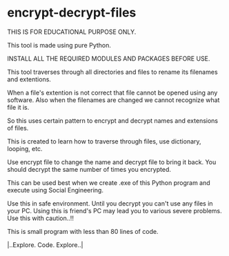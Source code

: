 # encrypt-decrypt-files
THIS IS FOR EDUCATIONAL PURPOSE ONLY.

This tool is made using pure Python.

INSTALL ALL THE REQUIRED MODULES AND PACKAGES BEFORE USE.

This tool traverses through all directories and files to rename its filenames and extentions.

When a file's extention is not correct that file cannot be opened using any software. 
Also when the filenames are changed we cannot recognize what file it is.

So this uses certain pattern to encrypt and decrypt names and extensions of files.

This is created to learn how to traverse through files, use dictionary, looping, etc.

Use encrypt file to change the name and decrypt file to bring it back. You should decrypt the same number of times you encrypted.

This can be used best when we create .exe of this Python program and execute using Social Engineering.

Use this in safe environment. Until you decrypt you can't use any files in your PC.
Using this is friend's PC may lead you to various severe problems. Use this with caution..!!

This is small program with less than 80 lines of code.

|..Explore. Code. Explore..|
